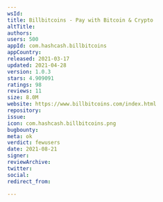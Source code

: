 ```yaml
---
wsId: 
title: Billbitcoins - Pay with Bitcoin & Crypto
altTitle: 
authors: 
users: 500
appId: com.hashcash.billbitcoins
appCountry: 
released: 2021-03-17
updated: 2021-04-28
version: 1.0.3
stars: 4.909091
ratings: 98
reviews: 11
size: 8.0M
website: https://www.billbitcoins.com/index.html
repository: 
issue: 
icon: com.hashcash.billbitcoins.png
bugbounty: 
meta: ok
verdict: fewusers
date: 2021-08-21
signer: 
reviewArchive: 
twitter: 
social: 
redirect_from: 

---
```


